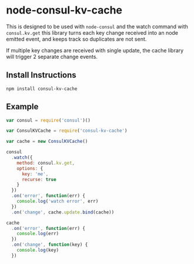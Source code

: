 # node-consul-kv-cache

This is designed to be used with `node-consul` and the watch command with `consul.kv.get` this library turns each key change received into an node emitted event, and keeps track so duplicates are not sent.

If multiple key changes are received with single update, the cache library will trigger 2 separate change events.

## Install Instructions

```
npm install consul-kv-cache
```

## Example

```javascript
var consul = require('consul')()

var ConsulKVCache = require('consul-kv-cache')

var cache = new ConsulKVCache()

consul
  .watch({
    method: consul.kv.get,
    options: {
      key: 'me',
      recurse: true
    }
  })
  .on('error', function(err) {
    console.log('watch error', err)
  })
  .on('change', cache.update.bind(cache))

cache
  .on('error', function(err) {
    console.log(err)
  })
  .on('change', function(key) {
    console.log(key)
  })
```
